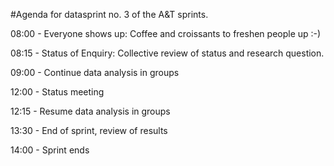 #Agenda for datasprint no. 3 of the A&T sprints.

08:00 - Everyone shows up: Coffee and croissants to freshen people up :-)

08:15 - Status of Enquiry: Collective review of status and research question.

09:00 - Continue data analysis in groups

12:00 - Status meeting

12:15 - Resume data analysis in groups

13:30 - End of sprint, review of results

14:00 - Sprint ends
